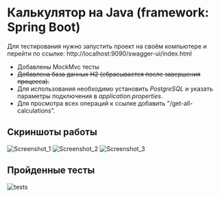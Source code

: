 # Калькулятор на Java (framework: Spring Boot)
Для тестирования нужно запустить проект на своём компьютере и перейти по ссылке: http://localhost:9090/swagger-ui/index.html
 - Добавлены MockMvc тесты
 - ~~Добавлена база данных H2 (сбрасывается после завершения процесса).~~
 - Для использования необходимо установить *PostgreSQL* и указать параметры подключения в *application.properties*.
 - Для просмотра всех операций к ссылке добавить "/get-all-calculations".
## Скриншоты работы
![Screenshot_1](https://github.com/DJ-Von/Spring-Calculator/assets/16465651/931b9ba9-35e5-4c7d-a045-edcb654f640a)
![Screenshot_2](https://github.com/DJ-Von/Spring-Calculator/assets/16465651/83137bc1-dd51-4c1a-8ccc-07db370dcabc)
![Screenshot_3](https://github.com/DJ-Von/Spring-Calculator/assets/16465651/21aa684e-a629-4871-9b53-30090198bdf7)
<br>
## Пройденные тесты
![tests](https://github.com/DJ-Von/Spring-Calculator/assets/16465651/2c4f4a1d-4c51-42fc-86c6-1e54c1bf7745)
